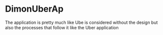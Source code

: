 # DimonUberAp
The application is pretty much like Ube is considered without the design but also the processes that follow it like the Uber application
